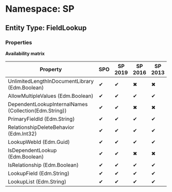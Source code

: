 # Namespace: SP
## Entity Type: FieldLookup

### Properties

**Availability matrix**

Property | SPO | SP 2019 | SP 2016 | SP 2013
----------|-----|---------|---------|--------
UnlimitedLengthInDocumentLibrary (Edm.Boolean) | ✔ | ✔ | ✖ | ✖
AllowMultipleValues (Edm.Boolean) | ✔ | ✔ | ✔ | ✔
DependentLookupInternalNames (Collection(Edm.String)) | ✔ | ✔ | ✖ | ✖
PrimaryFieldId (Edm.String) | ✔ | ✔ | ✔ | ✔
RelationshipDeleteBehavior (Edm.Int32) | ✔ | ✔ | ✔ | ✔
LookupWebId (Edm.Guid) | ✔ | ✔ | ✔ | ✔
IsDependentLookup (Edm.Boolean) | ✔ | ✔ | ✖ | ✖
IsRelationship (Edm.Boolean) | ✔ | ✔ | ✔ | ✔
LookupField (Edm.String) | ✔ | ✔ | ✔ | ✔
LookupList (Edm.String) | ✔ | ✔ | ✔ | ✔

